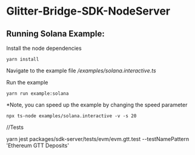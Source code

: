 # Glitter-Bridge-SDK-NodeServer

## Running Solana Example:

Install the node dependencies

```
yarn install

```

Navigate to the example file
_/examples/solana.interactive.ts_

Run the example

```
yarn run example:solana

```

\*Note, you can speed up the example by changing the speed parameter

```
npx ts-node examples/solana.interactive -v -s 20
```

//Tests

yarn jest packages/sdk-server/tests/evm/evm.gtt.test --testNamePattern 'Ethereum GTT Deposits'
